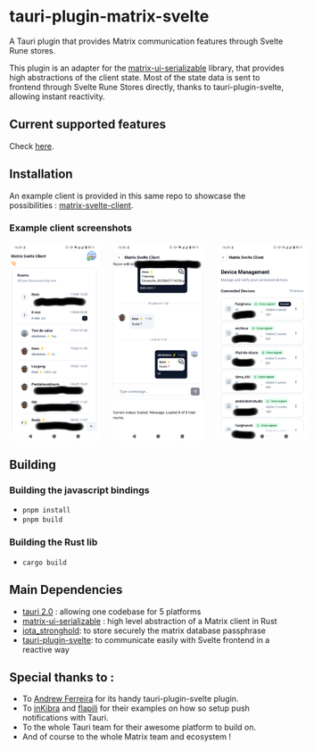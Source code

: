 # tauri-plugin-matrix-svelte

A Tauri plugin that provides Matrix communication features through Svelte Rune stores.

This plugin is an adapter for the [matrix-ui-serializable](https://github.com/IT-ess/matrix-ui-serializable) library, that provides high abstractions of the client state. Most of the state data is sent to frontend through Svelte Rune Stores directly, thanks to tauri-plugin-svelte, allowing instant reactivity.

## Current supported features

Check [here](https://github.com/IT-ess/matrix-ui-serializable?tab=readme-ov-file#Features).

## Installation

An example client is provided in this same repo to showcase the possibilities : [matrix-svelte-client](github.com/IT-ess/tauri-plugin-matrix-svelte/tree/main/example/matrix-svelte-client).

### Example client screenshots
<div style="display: flex; justify-content: space-between; gap: 15px; margin: 0 -5px; max-width: 100%;">
  <img src="assets/room_list.png" alt="Room List" style="width: 32%; height: auto; max-width: 100%; margin: 0 5px;">
  <img src="assets/room.png" alt="Room" style="width: 32%; height: auto; max-width: 100%; margin: 0 5px;">
  <img src="assets/device_list.png" alt="Device list" style="width: 32%; height: auto; max-width: 100%; margin: 0 5px;">
</div>

## Building

### Building the javascript bindings

- `pnpm install`
- `pnpm build`

### Building the Rust lib

- `cargo build`

## Main Dependencies

- [tauri 2.0](https://tauri.app/) : allowing one codebase for 5 platforms
- [matrix-ui-serializable](https://github.com/IT-ess/matrix-ui-serializable) : high level abstraction of a Matrix client in Rust
- [iota_stronghold](https://docs.rs/crate/iota_stronghold/latest): to store securely the matrix database passphrase
- [tauri-plugin-svelte](https://github.com/ferreira-tb/tauri-store/tree/main/packages/plugin-svelte): to communicate easily with Svelte frontend in a reactive way

## Special thanks to :

- To [Andrew Ferreira](https://github.com/ferreira-tb) for its handy tauri-plugin-svelte plugin.
- To [inKibra](https://github.com/inKibra/tauri-plugins/tree/main/packages/tauri-plugin-notifications) and [flapili](https://github.com/flapili/tauri-plugin-fcm) for their examples on how so setup push notifications with Tauri.
- To the whole Tauri team for their awesome platform to build on.
- And of course to the whole Matrix team and ecosystem !
